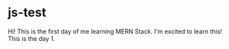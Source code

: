 # js-test
Hi! This is the first day of me learning MERN Stack. I'm excited to learn this! This is the day 1.